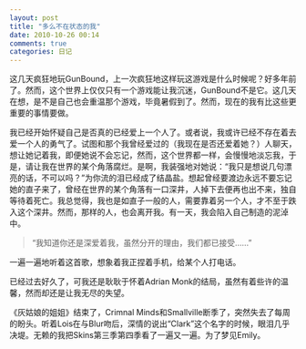 ```yaml
---
layout: post
title: "多么不在状态的我"
date: 2010-10-26 00:14
comments: true
categories: 日记
---
```


<div class='begin-indent2em'></div>
这几天疯狂地玩GunBound，上一次疯狂地这样玩这游戏是什么时候呢？好多年前了。然而，这个世界上仅仅只有一个游戏能让我沉迷，GunBound不是它。这几天在想，是不是自己也会重温那个游戏，毕竟暑假到了。然而，现在的我有比这些更重要的事情要做。

我已经开始怀疑自己是否真的已经爱上一个人了。或者说，我或许已经不存在着去爱一个人的勇气了。试图和那个我曾经爱过的（我现在是否还爱着她？）人聊天，想让她记着我，即便她说不会忘记，然而，这个世界都一样，会慢慢地淡忘我，于是，请让我在世界的某个角落腐烂。是啊，我装强地对她说：“我只是想说几句漂亮的话，不可以吗？”为你流的泪已经成了结晶盐。想起曾经要渡边永远不要忘记她的直子来了，曾经在世界的某个角落有一口深井，人掉下去便再也出不来，独自等待着死亡。我总觉得，我也是如直子一般的人，需要靠着另一个人，才不至于跌入这个深井。然而，那样的人，也会离开我。有一天，我会陷入自己制造的泥淖中。

>“我知道你还是深爱着我，虽然分开的理由，我们都已接受……”

一遍一遍地听着这首歌，想象着我正捏着手机，给某个人打电话。

已经过去好久了，可我还是耿耿于怀着Adrian Monk的结局，虽然有着些许的温馨，然而却还是让我无尽的失望。

《灰姑娘的姐姐》结束了，Crimnal Minds和Smallville断季了，突然失去了每周的盼头。听着Lois在与Blur吻后，深情的说出“Clark”这个名字的时候，眼泪几乎决堤。无赖的我把Skins第三季第四季看了一遍又一遍。为了梦见Emily。
